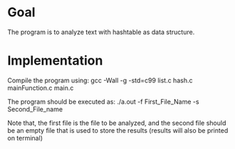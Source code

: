 # Goal
The program is to analyze text with hashtable as data structure.

# Implementation
Compile the program using: gcc -Wall -g -std=c99 list.c hash.c mainFunction.c main.c

The program should be executed as: ./a.out -f First_File_Name -s Second_File_name

Note that, the first file is the file to be analyzed, and the second file should be an empty file that is used to store the results (results will also be printed on terminal)
